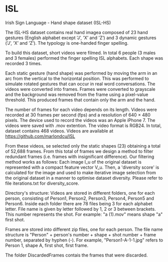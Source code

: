 # ISL
Irish Sign Language - Hand shape dataset (ISL-HS)

The ISL-HS dataset contains real hand imagea composed of 23 hand gestures (English alphabet except ’J’, ’X’ and ’Z’) and 3 dynamic gestures (’J’, ’X’ and ’Z’). The typology is one-handed finger spelling.

To build this dataset, short videos were filmed. In total 6 people (3 males and 3 females) performed the finger spelling ISL alphabets. Each shape was recorded 3 times.

Each static gesture (hand shape) was performed by moving the arm in an arc from the vertical to the horizontal position. This was performed to simulate rotated gestures that can occur in real word conversations. The videos were converted into frames. Frames were converted to grayscale and the background was removed from the frame using a pixel-value threshold. This produced frames that contain only the arm and the hand.

The number of frames for each video depends on its length. Videos were recorded at 30 frames per second (fps) and a resolution of 640 × 480 pixels. The device used to record the videos was an Apple iPhone 7. The videos were saved with .mov extention. The video format is RGB24. In total, dataset contains 468 videos. Videos are available at https://github.com/marlondcu/ISL

From these videos, se selected only the static shapes (23) obtaining a total of 52,688 frames. From this total of frames we design a method to filter redundant frames (i.e. frames with insignificant difference). Our filtering method works as follows: Each image I_u of the original dataset is represented with a compact feature vector V_u. Then, a 'diversity score' is calculated for the image and used to make iterative image selection from the original dataset in a manner to optimise dataset diversity. Please refer to file iterations.txt for diversity_score.

Directory's structure: Videos are stored in different folders, one for each person, consisting of Person1, Person2, Person3, Person4, Person5 and Person6. Inside each folder there are 78 files being 3 for each alphabet letter. File name is given by letter followed by 1, 2 or 3 between brackets. This number represents the shot. For example: "a (1).mov" means shape "a" first shot.

Frames are stored into different zip files, one for each person. The file name structure is "Person" + person's number + shape + shot number + frame number, separated by hyphen (-). For example, "Person1-A-1-1.jpg" refers to Person 1, shape A, first shot, first frame.

The folder DiscardedFrames contais the frames that were discarded. 